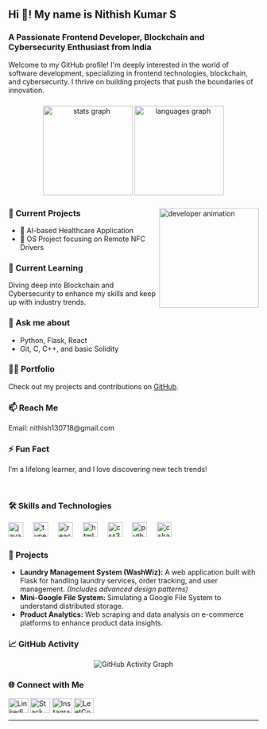 <h2 align="left">Hi 👋! My name is Nithish Kumar S</h2>
<h3 align="left">A Passionate Frontend Developer, Blockchain and Cybersecurity Enthusiast from India</h3>

<p align="left">
  Welcome to my GitHub profile! I'm deeply interested in the world of software development, specializing in frontend technologies, blockchain, and cybersecurity. I thrive on building projects that push the boundaries of innovation.
</p>

###

<div align="center">
  <img src="https://github-readme-stats.vercel.app/api?username=nithish130718&hide_title=false&hide_rank=false&show_icons=true&include_all_commits=true&count_private=true&disable_animations=false&theme=dracula&locale=en&hide_border=false" height="180" alt="stats graph" />
  <img src="https://github-readme-stats.vercel.app/api/top-langs?username=nithish130718&locale=en&hide_title=false&layout=compact&card_width=350&langs_count=8&theme=dracula&hide_border=false" height="180" alt="languages graph" />
</div>

###

<div align="left">
  <img align="right" height="200" src="https://i.imgur.com/placeholder_image.gif" alt="developer animation" />

  <h3>🔭 Current Projects</h3>
  <ul>
    <li>🚀 AI-based Healthcare Application</li>
    <li>📱 OS Project focusing on Remote NFC Drivers</li>
  </ul>

  <h3>🌱 Current Learning</h3>
  <p>Diving deep into Blockchain and Cybersecurity to enhance my skills and keep up with industry trends.</p>

  <h3>💬 Ask me about</h3>
  <ul>
    <li>Python, Flask, React</li>
    <li>Git, C, C++, and basic Solidity</li>
  </ul>

  <h3>👨‍💻 Portfolio</h3>
  <p>Check out my projects and contributions on <a href="https://github.com/Nithish130718" target="_blank">GitHub</a>.</p>

  <h3>📫 Reach Me</h3>
  <p>Email: nithish130718@gmail.com</p>
  
  <h3>⚡ Fun Fact</h3>
  <p>I’m a lifelong learner, and I love discovering new tech trends!</p>
</div>

<br clear="both" />

###

<h3 align="left">🛠️ Skills and Technologies</h3>
<div align="left">
  <img src="https://cdn.jsdelivr.net/gh/devicons/devicon/icons/javascript/javascript-original.svg" height="30" alt="javascript logo" />
  <img width="12" />
  <img src="https://cdn.jsdelivr.net/gh/devicons/devicon/icons/typescript/typescript-original.svg" height="30" alt="typescript logo" />
  <img width="12" />
  <img src="https://cdn.jsdelivr.net/gh/devicons/devicon/icons/react/react-original.svg" height="30" alt="react logo" />
  <img width="12" />
  <img src="https://cdn.jsdelivr.net/gh/devicons/devicon/icons/html5/html5-original.svg" height="30" alt="html5 logo" />
  <img width="12" />
  <img src="https://cdn.jsdelivr.net/gh/devicons/devicon/icons/css3/css3-original.svg" height="30" alt="css3 logo" />
  <img width="12" />
  <img src="https://cdn.jsdelivr.net/gh/devicons/devicon/icons/python/python-original.svg" height="30" alt="python logo" />
  <img width="12" />
  <img src="https://cdn.jsdelivr.net/gh/devicons/devicon/icons/csharp/csharp-original.svg" height="30" alt="csharp logo" />
</div>

###

<h3 align="left">🚀 Projects</h3>
<ul>
  <li><b>Laundry Management System (WashWiz):</b> A web application built with Flask for handling laundry services, order tracking, and user management. <i>(Includes advanced design patterns)</i></li>
  <li><b>Mini-Google File System:</b> Simulating a Google File System to understand distributed storage.</li>
  <li><b>Product Analytics:</b> Web scraping and data analysis on e-commerce platforms to enhance product data insights.</li>
</ul>

###

<h3 align="left">📈 GitHub Activity</h3>
<div align="center">
  <img src="https://github-readme-activity-graph.cyclic.app/graph?username=nithish130718&theme=dracula&hide_border=false" alt="GitHub Activity Graph" />
</div>

###

<h3 align="left">🌐 Connect with Me</h3>
<p align="left">
  <a href="https://linkedin.com/in/nithish-kumar130718" target="blank"><img align="center" src="https://raw.githubusercontent.com/rahuldkjain/github-profile-readme-generator/master/src/images/icons/Social/linked-in-alt.svg" alt="LinkedIn" height="30" width="40" /></a>
  <a href="https://stackoverflow.com/users/28127238/nithish1807" target="blank"><img align="center" src="https://raw.githubusercontent.com/rahuldkjain/github-profile-readme-generator/master/src/images/icons/Social/stack-overflow.svg" alt="Stack Overflow" height="30" width="40" /></a>
  <a href="https://instagram.com/nithish.kumar18" target="blank"><img align="center" src="https://raw.githubusercontent.com/rahuldkjain/github-profile-readme-generator/master/src/images/icons/Social/instagram.svg" alt="Instagram" height="30" width="40" /></a>
  <a href="https://www.leetcode.com/nithish_kumar1807" target="blank"><img align="center" src="https://raw.githubusercontent.com/rahuldkjain/github-profile-readme-generator/master/src/images/icons/Social/leet-code.svg" alt="LeetCode" height="30" width="40" /></a>
</p>

---
